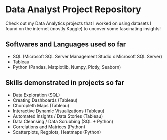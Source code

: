 # Data Analyst Project Repository

Check out my Data Analytics projects that I worked on using datasets I found on the internet (mostly Kaggle) to uncover some fascinating insights!

## Softwares and Languages used so far

- SQL (Microsoft SQL Server Management Studio x Microsoft SQL Server)
- Tableau
- Python (Pandas, Matplotlib, Numpy, Plotly, Seaborn)

## Skills demonstrated in projects so far

- Data Exploration (SQL)
- Creating Dashboards (Tableau)
- Choropleth Maps (Tableau)
- Interactive Dynamic Visualizations (Tableau)
- Automated Insights / Data Stories (Tableau)
- Data Cleansing / Data Scrubbing (SQL + Python)
- Correlations and Matrices (Python)
- Scatterplots, Regplots, Heatmaps (Python)

